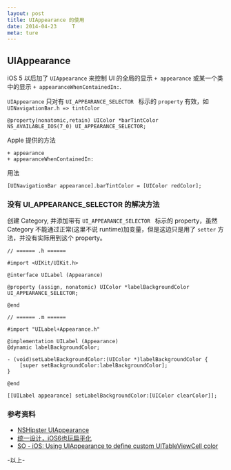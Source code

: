 ```yaml
---
layout: post
title: UIAppearance 的使用
date: 2014-04-23     T
meta: ture
---
```

## UIAppearance

iOS 5 以后加了 `UIAppearance` 来控制 UI 的全局的显示 `+ appearance` 或某一个类中的显示 `+ appearanceWhenContainedIn:`.

`UIAppearance` 只对有 `UI_APPEARANCE_SELECTOR ` 标示的 `property` 有效，如 `UINavigationBar.h => tintColor`

```
@property(nonatomic,retain) UIColor *barTintColor NS_AVAILABLE_IOS(7_0) UI_APPEARANCE_SELECTOR; 
```

Apple 提供的方法

```
+ appearance
+ appearanceWhenContainedIn:
```

用法

```
[UINavigationBar appearance].barTintColor = [UIColor redColor];
```

### 没有 UI_APPEARANCE_SELECTOR 的解决方法

创建 Category, 并添加带有 `UI_APPEARANCE_SELECTOR ` 标示的 property，虽然 Category 不能通过正常(这里不说 runtime)加变量，但是这边只是用了 `setter` 方法，并没有实际用到这个 property。

```
// ====== .h ======

#import <UIKit/UIKit.h>

@interface UILabel (Appearance)

@property (assign, nonatomic) UIColor *labelBackgroundColor UI_APPEARANCE_SELECTOR;

@end

// ====== .m ======

#import "UILabel+Appearance.h"

@implementation UILabel (Appearance)
@dynamic labelBackgroundColor;

- (void)setLabelBackgroundColor:(UIColor *)labelBackgroundColor {
    [super setBackgroundColor:labelBackgroundColor];
}

@end
```

```
[[UILabel appearance] setLabelBackgroundColor:[UIColor clearColor]];
```

### 参考资料
* [NSHipster UIAppearance](http://nshipster.com/uiappearance/)
* [统一设计，iOS6也玩扁平化](http://esoftmobile.com/2014/01/14/build-ios6-ios7-apps/)
* [SO - iOS: Using UIAppearance to define custom UITableViewCell color](http://stackoverflow.com/questions/8316543/ios-using-uiappearance-to-define-custom-uitableviewcell-color)


-以上-

